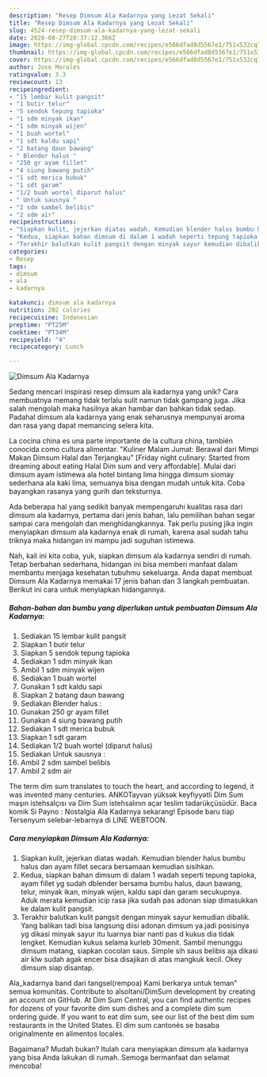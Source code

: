 ```yaml
---
description: "Resep Dimsum Ala Kadarnya yang Lezat Sekali"
title: "Resep Dimsum Ala Kadarnya yang Lezat Sekali"
slug: 4524-resep-dimsum-ala-kadarnya-yang-lezat-sekali
date: 2020-08-27T20:37:12.366Z
image: https://img-global.cpcdn.com/recipes/e566dfad8d5567e1/751x532cq70/dimsum-ala-kadarnya-foto-resep-utama.jpg
thumbnail: https://img-global.cpcdn.com/recipes/e566dfad8d5567e1/751x532cq70/dimsum-ala-kadarnya-foto-resep-utama.jpg
cover: https://img-global.cpcdn.com/recipes/e566dfad8d5567e1/751x532cq70/dimsum-ala-kadarnya-foto-resep-utama.jpg
author: Jose Morales
ratingvalue: 3.3
reviewcount: 13
recipeingredient:
- "15 lembar kulit pangsit"
- "1 butir telur"
- "5 sendok tepung tapioka"
- "1 sdm minyak ikan"
- "1 sdm minyak wijen"
- "1 buah wortel"
- "1 sdt kaldu sapi"
- "2 batang daun bawang"
- " Blender halus "
- "250 gr ayam fillet"
- "4 siung bawang putih"
- "1 sdt merica bubuk"
- "1 sdt garam"
- "1/2 buah wortel diparut halus"
- " Untuk sausnya "
- "2 sdm sambel belibis"
- "2 sdm air"
recipeinstructions:
- "Siapkan kulit, jejerkan diatas wadah. Kemudian blender halus bumbu halus dan ayam fillet secara bersamaan kemudian sisihkan."
- "Kedua, siapkan bahan dimsum di dalam 1 wadah seperti tepung tapioka, ayam fillet yg sudah dblender bersama bumbu halus, daun bawang, telur, minyak ikan, minyak wijen, kaldu sapi dan garam secukupnya. Aduk merata kemudian icip rasa jika sudah pas adonan siap dimasukkan ke dalam kulit pangsit."
- "Terakhir balutkan kulit pangsit dengan minyak sayur kemudian dibalik. Yang balikan tadi bisa langsung diisi adonan dimsum ya.jadi posisinya yg dikasi minyak sayur itu luarnya biar nanti pas d kukus dia tidak lengket. Kemudian kukus selama kurleb 30menit. Sambil menunggu dimsum matang, siapkan cocolan saus. Simple sih saus belibis aja dikasi air klw sudah agak encer bisa disajikan di atas mangkuk kecil. Okey dimsum siap disantap."
categories:
- Resep
tags:
- dimsum
- ala
- kadarnya

katakunci: dimsum ala kadarnya 
nutrition: 202 calories
recipecuisine: Indonesian
preptime: "PT25M"
cooktime: "PT34M"
recipeyield: "4"
recipecategory: Lunch

---
```



![Dimsum Ala Kadarnya](https://img-global.cpcdn.com/recipes/e566dfad8d5567e1/751x532cq70/dimsum-ala-kadarnya-foto-resep-utama.jpg)

Sedang mencari inspirasi resep dimsum ala kadarnya yang unik? Cara membuatnya memang tidak terlalu sulit namun tidak gampang juga. Jika salah mengolah maka hasilnya akan hambar dan bahkan tidak sedap. Padahal dimsum ala kadarnya yang enak seharusnya mempunyai aroma dan rasa yang dapat memancing selera kita.

La cocina china es una parte importante de la cultura china, también conocida como cultura alimentar. &#34;Kuliner Malam Jumat: Berawal dari Mimpi Makan Dimsum Halal dan Terjangkau&#34; [Friday night culinary: Started from dreaming about eating Halal Dim sum and very affordable]. Mulai dari dimsum ayam istimewa ala hotel bintang lima hingga dimsum siomay sederhana ala kaki lima, semuanya bisa dengan mudah untuk kita. Coba bayangkan rasanya yang gurih dan teksturnya.

Ada beberapa hal yang sedikit banyak mempengaruhi kualitas rasa dari dimsum ala kadarnya, pertama dari jenis bahan, lalu pemilihan bahan segar sampai cara mengolah dan menghidangkannya. Tak perlu pusing jika ingin menyiapkan dimsum ala kadarnya enak di rumah, karena asal sudah tahu triknya maka hidangan ini mampu jadi suguhan istimewa.


Nah, kali ini kita coba, yuk, siapkan dimsum ala kadarnya sendiri di rumah. Tetap berbahan sederhana, hidangan ini bisa memberi manfaat dalam membantu menjaga kesehatan tubuhmu sekeluarga. Anda dapat membuat Dimsum Ala Kadarnya memakai 17 jenis bahan dan 3 langkah pembuatan. Berikut ini cara untuk menyiapkan hidangannya.

<!--inarticleads1-->

##### Bahan-bahan dan bumbu yang diperlukan untuk pembuatan Dimsum Ala Kadarnya:

1. Sediakan 15 lembar kulit pangsit
1. Siapkan 1 butir telur
1. Siapkan 5 sendok tepung tapioka
1. Sediakan 1 sdm minyak ikan
1. Ambil 1 sdm minyak wijen
1. Sediakan 1 buah wortel
1. Gunakan 1 sdt kaldu sapi
1. Siapkan 2 batang daun bawang
1. Sediakan  Blender halus :
1. Gunakan 250 gr ayam fillet
1. Gunakan 4 siung bawang putih
1. Sediakan 1 sdt merica bubuk
1. Siapkan 1 sdt garam
1. Sediakan 1/2 buah wortel (diparut halus)
1. Sediakan  Untuk sausnya :
1. Ambil 2 sdm sambel belibis
1. Ambil 2 sdm air


The term dim sum translates to touch the heart, and according to legend, it was invented many centuries. ANKOTayvan yüksək keyfiyyətli Dim Sum maşın istehsalçısı və Dim Sum istehsalının açar teslim tədarükçüsüdür. Baca komik Si Payno : Nostalgia Ala Kadarnya sekarang! Episode baru tiap Tersenyum selebar-lebarnya di LINE WEBTOON. 

<!--inarticleads2-->

##### Cara menyiapkan Dimsum Ala Kadarnya:

1. Siapkan kulit, jejerkan diatas wadah. Kemudian blender halus bumbu halus dan ayam fillet secara bersamaan kemudian sisihkan.
1. Kedua, siapkan bahan dimsum di dalam 1 wadah seperti tepung tapioka, ayam fillet yg sudah dblender bersama bumbu halus, daun bawang, telur, minyak ikan, minyak wijen, kaldu sapi dan garam secukupnya. Aduk merata kemudian icip rasa jika sudah pas adonan siap dimasukkan ke dalam kulit pangsit.
1. Terakhir balutkan kulit pangsit dengan minyak sayur kemudian dibalik. Yang balikan tadi bisa langsung diisi adonan dimsum ya.jadi posisinya yg dikasi minyak sayur itu luarnya biar nanti pas d kukus dia tidak lengket. Kemudian kukus selama kurleb 30menit. Sambil menunggu dimsum matang, siapkan cocolan saus. Simple sih saus belibis aja dikasi air klw sudah agak encer bisa disajikan di atas mangkuk kecil. Okey dimsum siap disantap.


Ala_kadarnya band dari tangsel(rempoa) Kami berkarya untuk teman&#34; semua komunitas. Contribute to alsoltani/DimSum development by creating an account on GitHub. At Dim Sum Central, you can find authentic recipes for dozens of your favorite dim sum dishes and a complete dim sum ordering guide. If you want to eat dim sum, see our list of the best dim sum restaurants in the United States. El dim sum cantonés se basaba originalmente en alimentos locales. 

Bagaimana? Mudah bukan? Itulah cara menyiapkan dimsum ala kadarnya yang bisa Anda lakukan di rumah. Semoga bermanfaat dan selamat mencoba!
